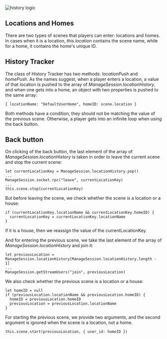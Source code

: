 ![history logic](https://docs.google.com/drawings/d/e/2PACX-1vSp94FnzJr56g2QdXuA6BkYXqjLL9HUUw3u64vsTYvJHTeQ7DJivHPp0D6ZqZ5WNcG-fvqMrkAKNjgc/pub?w=1440&h=1080)

## Locations and Homes
There are two types of scenes that players can enter: locations and homes. In cases when it is a location, _this.location_ contains the scene name, while for a home, it contains the home's unique ID.

## History Tracker
The class of History Tracker has two methods: _locationPush_ and _homePush_.
As the names suggest, when a player enters a location, a value of that location is pushed to the array of _ManageSession.locationHistory_, and when one gets into a home, an object with two properties is pushed to the same array: 
    
    { locationName: "DefaultUserHome", homeID: scene.location }

Both methods have a condition, they should not be matching the value of the previous scene. Otherwise, a player gets into an infinite loop when using the back button.

## Back button
On clicking of the back button, the last element of the array of _ManageSession.locationHistory_ is taken in order to leave the current scene and stop the current scene:

    let currentLocationKey = ManageSession.locationHistory.pop()
    ...
    ManageSession.socket.rpc("leave", currentLocationKey)
    ...
    this.scene.stop(currentLocationKey)

But before leaving the scene, we check whether the scene is a location or a house:

    if (currentLocationKey.locationName && currentLocationKey.homeID) {
      currentLocationKey = currentLocationKey.locationName
    }

if it is a house, then we reassign the value of the currentLocationKey.

And for entering the previous scene, we take the last element of the array of _ManageSession.locationHistory_ and join it:

    let previousLocation = ManageSession.locationHistory[ManageSession.locationHistory.length - 1]
    ...
    ManageSession.getStreamUsers("join", previousLocation)

We also check whether the previous scene is a location or a house:

    let homeID = null
    if (previousLocation.locationName && previousLocation.homeID) {
      homeID = previousLocation.homeID
      previousLocation = previousLocation.locationName
    }

For starting the previous scene, we provide two arguments, and the second argument is ignored when the scene is a location, not a home.

    this.scene.start(previousLocation, { user_id: homeID }) 




     





